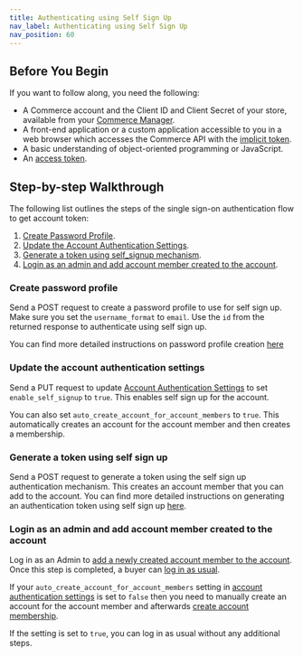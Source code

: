 ```yaml
---
title: Authenticating using Self Sign Up
nav_label: Authenticating using Self Sign Up
nav_position: 60
---
```


## Before You Begin

If you want to follow along, you need the following:

- A Commerce account and the Client ID and Client Secret of your store, available from your [Commerce Manager](/docs/commerce-cloud/getting-started/cm-overview).
- A front-end application or a custom application accessible to you in a web browser which accesses the Commerce API with the [implicit token](/guides/Getting%20Started/authentication/Tokens/implicit-token).
- A basic understanding of object-oriented programming or JavaScript.
- An [access token](/guides/Getting%20Started/api-overview/your-first-api-request#get-an-access-token).

## Step-by-step Walkthrough

The following list outlines the steps of the single sign-on authentication flow to get account token:
1. [Create Password Profile](#create-password-profile). 
2. [Update the Account Authentication Settings](#update-the-account-authentication-settings).
3. [Generate a token using self_signup mechanism](#generate-a-token-using-self-signup-mechanism).
4. [Login as an admin and add account member created to the account](#login-as-an-admin-and-add-account-member-created-to-the-account).

### Create password profile

Send a POST request to create a password profile to use for self sign up. Make sure you set the `username_format` to `email`.
Use the `id` from the returned response to authenticate using self sign up.

You can find more detailed instructions on password profile creation [here](/guides/Getting%20Started/authentication/single-sign-on/password-profiles-api/create-a-password-profile)

### Update the account authentication settings

Send a PUT request to update [Account Authentication Settings](/guides/Getting%20Started/authentication/single-sign-on/account-authentication-settings) to set `enable_self_signup` to `true`. This enables self sign up for the account.

You can also set `auto_create_account_for_account_members` to `true`. This automatically creates an account for the account member and then creates a membership. 

### Generate a token using self sign up

Send a POST request to generate a token using the self sign up authentication mechanism. This creates an account member that you can add to the account.
You can find more detailed instructions on generating an authentication token using self sign up [here](/docs/commerce-cloud/accounts/account-management-authentication/account-management-authentication-api/self-sign-up).

### Login as an admin and add account member created to the account

Log in as an Admin to [add a newly created account member to the account](/docs/commerce-cloud/accounts/using-account-membership-api/create-an-account-membership). Once this step is completed, a buyer can [log in as usual](/guides/Getting%20Started/authentication/Tokens/account-management-authentication-token). 

If your `auto_create_account_for_account_members` setting in [account authentication settings](/guides/Getting%20Started/authentication/single-sign-on/account-authentication-settings) is set to `false` then you need to manually create an account for the account member and afterwards [create account membership](/docs/api/accounts/post-v-2-accounts-account-id-account-memberships). 

If the setting is set to `true`, you can log in as usual without any additional steps.
